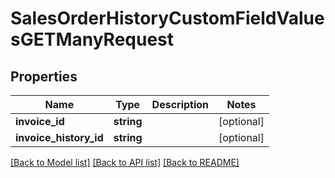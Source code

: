 # SalesOrderHistoryCustomFieldValuesGETManyRequest

## Properties
Name | Type | Description | Notes
------------ | ------------- | ------------- | -------------
**invoice_id** | **string** |  | [optional] 
**invoice_history_id** | **string** |  | [optional] 

[[Back to Model list]](../README.md#documentation-for-models) [[Back to API list]](../README.md#documentation-for-api-endpoints) [[Back to README]](../README.md)


